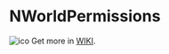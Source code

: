 # NWorldPermissions
![ico](https://i.postimg.cc/HWSpw9r9/ico.png)
Get more in [WIKI](https://github.com/yueyinqiu/NWorldPermissions/wiki).
